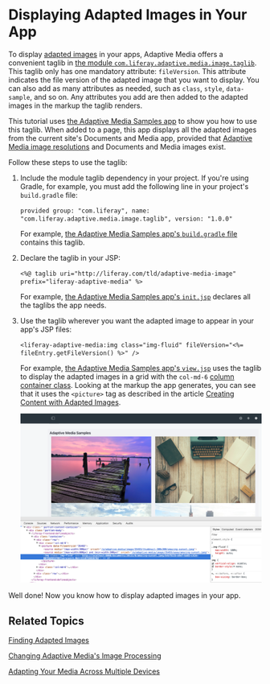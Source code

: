 # Displaying Adapted Images in Your App [](id=displaying-adapted-images-in-your-app)

To display 
[adapted images](/discover/portal/-/knowledge_base/7-0/adapting-your-media-across-multiple-devices) 
in your apps, Adaptive Media offers a convenient taglib in 
[the module `com.liferay.adaptive.media.image.taglib`](https://github.com/liferay/com-liferay-adaptive-media/tree/master/adaptive-media-image-taglib). 
This taglib only has one mandatory attribute: `fileVersion`. This attribute 
indicates the file version of the adapted image that you want to display. You 
can also add as many attributes as needed, such as `class`, `style`, 
`data-sample`, and so on. Any attributes you add are then added to the adapted 
images in the markup the taglib renders. 

This tutorial uses 
[the Adaptive Media Samples app](https://github.com/sergiogonzalez/adaptive-media-samples) 
to show you how to use this taglib. When added to a page, this app displays all 
the adapted images from the current site's Documents and Media app, provided 
that 
[Adaptive Media image resolutions](/discover/portal/-/knowledge_base/7-0/adding-image-resolutions) 
and Documents and Media images exist. 

Follow these steps to use the taglib: 

1.  Include the module taglib dependency in your project. If you're using 
    Gradle, for example, you must add the following line in your project's 
    `build.gradle` file: 

        provided group: "com.liferay", name: "com.liferay.adaptive.media.image.taglib", version: "1.0.0"

    For example, 
    [the Adaptive Media Samples app's `build.gradle` file](https://github.com/sergiogonzalez/adaptive-media-samples/blob/master/adaptive-media-sample-web/build.gradle) 
    contains this taglib. 

2.  Declare the taglib in your JSP:

        <%@ taglib uri="http://liferay.com/tld/adaptive-media-image" prefix="liferay-adaptive-media" %>

    For example, 
    [the Adaptive Media Samples app's `init.jsp`](https://github.com/sergiogonzalez/adaptive-media-samples/blob/master/adaptive-media-sample-web/src/main/resources/META-INF/resources/init.jsp) 
    declares all the taglibs the app needs. 

3.  Use the taglib wherever you want the adapted image to appear in your app's 
    JSP files: 

        <liferay-adaptive-media:img class="img-fluid" fileVersion="<%= fileEntry.getFileVersion() %>" />

    For example, 
    [the Adaptive Media Samples app's `view.jsp`](https://github.com/sergiogonzalez/adaptive-media-samples/blob/master/adaptive-media-sample-web/src/main/resources/META-INF/resources/view.jsp) 
    uses the taglib to display the adapted images in a grid with the `col-md-6` 
    [column container class](/develop/tutorials/-/knowledge_base/7-0/creating-layout-templates-manually#column-container). 
    Looking at the markup the app generates, you can see that it uses the 
    `<picture>` tag as described in the article 
    [Creating Content with Adapted Images](/discover/portal/-/knowledge_base/7-0/creating-content-with-adaptive-media-images). 

    ![Figure 1: The Adaptive Media Samples app shows all the site's adapted images.](../../images/adaptive-media-sample.png)

Well done! Now you know how to display adapted images in your app. 

## Related Topics [](id=related-topics)

[Finding Adapted Images](/develop/tutorials/-/knowledge_base/7-0/finding-adapted-images)

[Changing Adaptive Media's Image Processing](/develop/tutorials/-/knowledge_base/7-0/changing-adaptive-medias-image-processing)

[Adapting Your Media Across Multiple Devices](/discover/portal/-/knowledge_base/7-0/adapting-your-media-across-multiple-devices)
